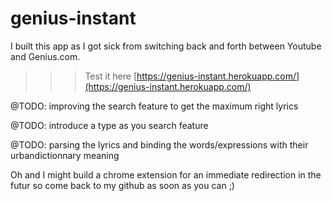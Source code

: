 # genius-instant

I built this app as I got sick from switching back and forth between Youtube and Genius.com.

>>>Test it here [https://genius-instant.herokuapp.com/](https://genius-instant.herokuapp.com/)

@TODO: improving the search feature to get the maximum right lyrics

@TODO: introduce a type as you search feature

@TODO: parsing the lyrics and binding the words/expressions with their urbandictionnary meaning

Oh and I might build a chrome extension for an immediate redirection in the futur so come back to my github as soon as you can ;)



